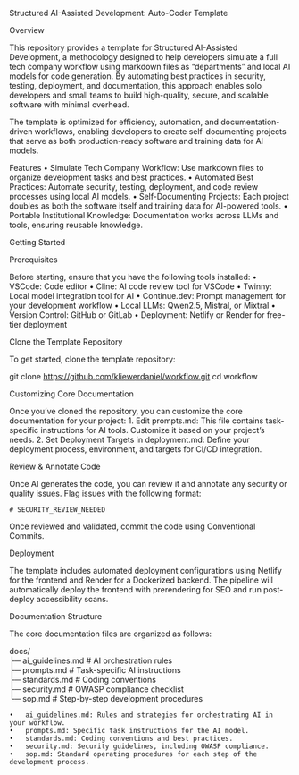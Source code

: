 Structured AI-Assisted Development: Auto-Coder Template

Overview

This repository provides a template for Structured AI-Assisted Development, a methodology designed to help developers simulate a full tech company workflow using markdown files as “departments” and local AI models for code generation. By automating best practices in security, testing, deployment, and documentation, this approach enables solo developers and small teams to build high-quality, secure, and scalable software with minimal overhead.

The template is optimized for efficiency, automation, and documentation-driven workflows, enabling developers to create self-documenting projects that serve as both production-ready software and training data for AI models.

Features
	•	Simulate Tech Company Workflow: Use markdown files to organize development tasks and best practices.
	•	Automated Best Practices: Automate security, testing, deployment, and code review processes using local AI models.
	•	Self-Documenting Projects: Each project doubles as both the software itself and training data for AI-powered tools.
	•	Portable Institutional Knowledge: Documentation works across LLMs and tools, ensuring reusable knowledge.

Getting Started

Prerequisites

Before starting, ensure that you have the following tools installed:
	•	VSCode: Code editor
	•	Cline: AI code review tool for VSCode
	•	Twinny: Local model integration tool for AI
	•	Continue.dev: Prompt management for your development workflow
	•	Local LLMs: Qwen2.5, Mistral, or Mixtral
	•	Version Control: GitHub or GitLab
	•	Deployment: Netlify or Render for free-tier deployment

Clone the Template Repository

To get started, clone the template repository:

git clone https://github.com/kliewerdaniel/workflow.git
cd workflow

Customizing Core Documentation

Once you’ve cloned the repository, you can customize the core documentation for your project:
	1.	Edit prompts.md: This file contains task-specific instructions for AI tools. Customize it based on your project’s needs.
	2.	Set Deployment Targets in deployment.md: Define your deployment process, environment, and targets for CI/CD integration.


Review & Annotate Code

Once AI generates the code, you can review it and annotate any security or quality issues. Flag issues with the following format:
```
# SECURITY_REVIEW_NEEDED
```
Once reviewed and validated, commit the code using Conventional Commits.

Deployment

The template includes automated deployment configurations using Netlify for the frontend and Render for a Dockerized backend. The pipeline will automatically deploy the frontend with prerendering for SEO and run post-deploy accessibility scans.

Documentation Structure

The core documentation files are organized as follows:

docs/  
├─ ai_guidelines.md   # AI orchestration rules  
├─ prompts.md         # Task-specific AI instructions  
├─ standards.md       # Coding conventions  
├─ security.md        # OWASP compliance checklist  
└─ sop.md             # Step-by-step development procedures  

	•	ai_guidelines.md: Rules and strategies for orchestrating AI in your workflow.
	•	prompts.md: Specific task instructions for the AI model.
	•	standards.md: Coding conventions and best practices.
	•	security.md: Security guidelines, including OWASP compliance.
	•	sop.md: Standard operating procedures for each step of the development process.


